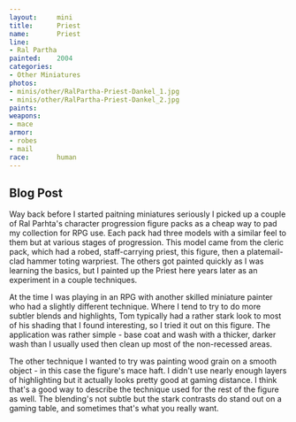 ```yaml
---
layout:     mini
title:      Priest
name:       Priest
line:       
- Ral Partha
painted:    2004
categories:
- Other Miniatures
photos:
- minis/other/RalPartha-Priest-Dankel_1.jpg
- minis/other/RalPartha-Priest-Dankel_2.jpg
paints:
weapons: 
- mace
armor:
- robes
- mail
race:       human
---
```


## Blog Post

Way back before I started paitning miniatures seriously I picked up a couple of Ral Parhta's character progression figure packs as a cheap way to pad my collection for RPG use. Each pack had three models with a similar feel to them but at various stages of progression. This model came from the cleric pack, which had a robed, staff-carrying priest, this figure, then a platemail-clad hammer toting warpriest. The others got painted quickly as I was learning the basics, but I painted up the Priest here years later as an experiment in a couple techniques.
 
At the time I was playing in an RPG with another skilled miniature painter who had a slightly different technique. Where I tend to try to do more subtler blends and highlights, Tom typically had a rather stark look to most of his shading that I found interesting, so I tried it out on this figure. The application was rather simple - base coat and wash with a thicker, darker wash than I usually used then clean up most of the non-recessed areas.

The other technique I wanted to try was painting wood grain on a smooth object - in this case the figure's mace haft. I didn't use nearly enough layers of highlighting but it actually looks pretty good at gaming distance. I think that's a good way to describe the technique used for the rest of the figure as well. The blending's not subtle but the stark contrasts do stand out on a gaming table, and sometimes that's what you really want.